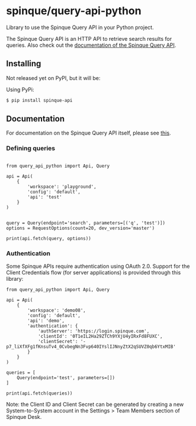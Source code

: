 # spinque/query-api-python

Library to use the Spinque Query API in your Python project. 

The Spinque Query API is an HTTP API to retrieve search results for queries. Also check out the [documentation of the Spinque Query API](https://docs.spinque.com/3.0/using-apis/basic.html).

## Installing

Not released yet on PyPI, but it will be: 

Using PyPi:

```bash
$ pip install spinque-api
```

## Documentation

For documentation on the Spinque Query API itself, please see [this](https://docs.spinque.com/3.0/using-apis/basic.html).

### Defining queries

```python3

from query_api_python import Api, Query

api = Api(
    {
        'workspace': 'playground',
        'config': 'default',
        'api': 'test'
    }
)


query = Query(endpoint='search', parameters=[('q', 'test')])
options = RequestOptions(count=20, dev_version='master')

print(api.fetch(query, options))
```

### Authentication

Some Spinque APIs require authentication using OAuth 2.0. Support for the Client Credentials flow (for server applications) is provided through this library:

```python3
from query_api_python import Api, Query

api = Api(
    {
        'workspace': 'demo08',
        'config': 'default',
        'api': 'demo',
        'authentication': {
            'authServer': 'https://login.spinque.com',
            'clientId': '0T1eIL2Ha29ZTCh9YXjU4yIRxFd8FUXC',
            'clientSecret': '-p7_liXfXFg1fKnsuTv4_0CvbegNn3Fvp640IYslIJNnyZtX2qSUVZ0qb6YtxMIB'
        }
    }
)

queries = [
    Query(endpoint='test', parameters=[])
]

print(api.fetch(queries))
```

Note: the Client ID and Client Secret can be generated by creating a new System-to-System account in the Settings > Team Members section of Spinque Desk.
